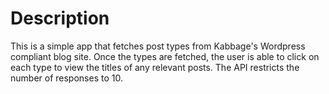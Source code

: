 # Description
This is a simple app that fetches post types from Kabbage's Wordpress compliant blog site. 
Once the types are fetched, the user is able to click on each type to view the titles of any relevant posts.
The API restricts the number of responses to 10.
